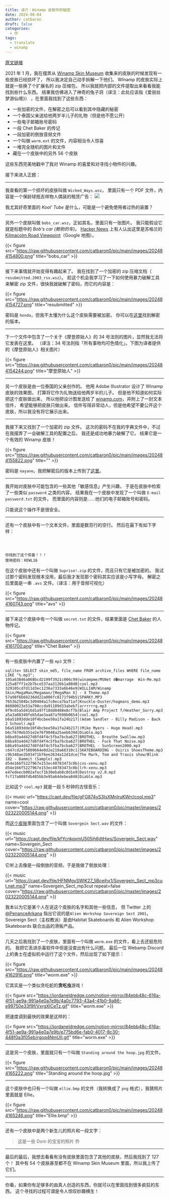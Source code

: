 ```yaml
---
title: 译介｜Winamp 皮肤中的秘密
date: 2024-08-04
author: catbaron
draft: false
categories:
  - 作
tags:
  - translate
  - winamp
---
```

[原文链接](https://jordaneldredge.com/notes/corrupted-skins/)

2021 年 1 月，我在摆弄从 [Winamp Skin Museum](https://jordaneldredge.com/blog/winamp-skin-musuem/) 收集来的皮肤的时候发现有一些皮肤已经损坏了，
所以我决定自己动手拆解一下他们。
WInamp 的皮肤实际上就是一些换了个扩展名的 zip 压缩包，
所以我就把内部的文件提取出来看看我能找到些什么东西。
结果我仿佛进入了神奇的兔子洞（译注：此处应该指《爱丽丝梦游仙境》）
，在里面我找到了这些东西：
- 一些加密的文件，在解密之后可以看到其中隐藏的秘密
- 一个泰国父亲送给他两岁半儿子的礼物（但是他不愿公开）
- 一些电子邮箱账号密码
- 一段 Chet Baker 的传记
- 一段加密的倒放音频文件
- 一个叫做 `worm.ext` 的文件，内容相当令人惊喜
- 一堆完全随机的图片和文件
- 藏在一个皮肤中的另外 56 个皮肤

这些东西完美地戳中了我对 Winamp 的喜爱和对寻找小物件的兴趣。

接下来进入正题：

---
我查看的第一个损坏的皮肤叫做 `Wicked_Ways.wsz`，
里面只有一个 PDF 文件，内容是一个保龄球瓶吉祥物人偶装的租赁广告：
![](https://raw.githubusercontent.com/catbaron0/pic/main/images/202484154849.png)

我尤其好奇里面的 *Kool' Tube* 是什么，可能是一个避免使用者过热的装置？

---
另外一个皮肤叫做 `bobs_car.wsz`，正如其名，里面只有一张图片。
我只能假设它就是标题中的 *Bob's car (鲍勃的车)*。
[Hacker News](https://news.ycombinator.com/item?id=41065196) 上有人认出这里是苏格兰的 [Kilmacolm Road Viewpoint](https://www.google.com/maps/place/Kilmacolm+Road+Viewpoint/@55.9285659,-4.7106362,3a,75y,90t/data=!3m8!1e2!3m6!1sAF1QipPpt-joyGwDUQF1ZE44AaDN6NFZbmd87LGrERqZ!2e10!3e12!6shttps:%2F%2Fgz0.googleusercontent.com%2Fp%2FAF1QipPpt-joyGwDUQF1ZE44AaDN6NFZbmd87LGrERqZ%3Dw414-h552-k-no!7i3024!8i4032!4m7!3m6!1s0x4889b105a0b0d8bf:0xf62aa0cffb734fbe!8m2!3d55.9285659!4d-4.7106362!10e5!16s%2Fg%2F11fpn_qb67?entry=ttu)（Google 地图）。

{{< figure src="https://raw.githubusercontent.com/catbaron0/pic/main/images/202484154800.png" title="bobs_car" >}}


---
接下来事情就开始变得有趣起来了。
我在找到了一个加密的 zip 压缩文档（ `resubmitted.2003_rsx.wsz`）。
趁这个机会我学习了一下如何使用暴力破解工具来解密 zip 文件，很快我就破解了密码，而它的内容是：

{{< figure src="https://raw.githubusercontent.com/catbaron0/pic/main/images/202484154727.png" title="resubmitted" >}}

密码是 `honda`，但我不太懂为什么这个皮肤需要被加密。
你可以在[这里](https://skins.webamp.org/skin/79dd58bc6e30f5a260f7aefd631d8ea2/2003_acura_rsx.updated.wsz/)找到解密的版本。

---

下一个文件中包含了一个关于《摩登原始人》的 34 号法则的图片，显然我无法将它发表在这里。
（译注：34 号法则指「所有事物均可色情化」。下图为译者提供的《摩登原始人》相关图片）

{{< figure src="https://raw.githubusercontent.com/catbaron0/pic/main/images/202484154244.png" title="摩登原始人" >}}

---
另一个皮肤是由一位泰国的父亲创作的。
他用 Adobe Illustrator 设计了 Winamp 皮肤的效果图，
打算将它作为礼物送给他两岁半的儿子。
但是他不知道如何实际把这个皮肤做出来，
所以他把设计图发送给了 [winamp.com](winamp.com)，并附上了一封文本信件，
希望能够把皮肤只做出来。
信件写得非常动人，但是他希望不要公开这个皮肤，所以我没有将它展示出来。

---

我接下来又找到了一个加密的 zip 文件。
这次的密码不在我的字典文件中，不过在我摆弄了一会破解工具的配置之后，
我还是成功地暴力破解了它。
结果它是一个有效的 Winamp 皮肤！

{{< figure src="https://raw.githubusercontent.com/catbaron0/pic/main/images/202484155822.png" title="" >}}

密码是 `nayane`。我把解密后的版本上传到了[这里](https://skins.webamp.org/skin/e880983b4c4597570b72041cb3dfac19/NIKE%20V10.wsz/)。

---
我开始对皮肤中可能包含的一些其他「敏感信息」产生兴趣，
于是在皮肤中检索了一些类似 `password` 之类的内容，
结果我在一个皮肤中发现了一个叫做 `E-mail password.txt` 的文件，
而里面的内容则是……他们的电子邮箱账号和密码。

只能说这个操作不是很安全。

---
还有一个皮肤中有一个文本文件，里面是数百行的空行。
然后在最下有如下字样：
```



你找到了这个惊喜！！！
使用密码：KEWL16
```

在这个皮肤中还有一个叫做 `Suprise!.zip` 的文件，而且只有它是被加密的。
我试过那个密码发现根本没用，最后我才发现那个密码其实应该是小写字母。
解密之后里面是一串 `.avs` 文件。（译注：用于音频可视化）

{{< figure src="https://raw.githubusercontent.com/catbaron0/pic/main/images/202484160743.png" title="avs" >}}

---

接下来这个皮肤中有一个叫做 `secret.txt` 的文件，结果里面是 [Chet Baker](https://en.wikipedia.org/wiki/Chet_Baker) 的人物传记。

{{< figure src="https://raw.githubusercontent.com/catbaron0/pic/main/images/202484161700.png" title="Chet Baker" >}}

---
有一些皮肤中内置了一些 `mp3` 文件：

```
sqlite> SELECT skin_md5, file_name FROM archive_files WHERE file_name LIKE "%.mp3";
105a63846a068bcd2199f3921c006c99|winampme/MSNet d�marrage  Win-Me.mp3
125a87ff1e2b7bce537aa3126b1a80d8|cool.mp3
329105cd7d11d3ec1236a7333a6b46e9|WILLIAM/Winamp
Skin/MegaMan/Megaman/[MegaMan X] - X Theme.mp3
57a98f6b68236dd22a006fc8171f94b5|SPARKY.MP3
7653b2504bc3d9404a17c8eca7ba71af|Knuckle-Duster/hagmans_demo.mp3
86080023e53a798ccda91109d33abeb7|arrrrrrg.mp3
9f9c65a5d416d1a97f18dd8488e8cf7b|Blair Amp Project f/Heather_Sorry.mp3
a5a3a08340feb5dae3aa87af698b0654|cool.mp3
b6a51893dde10f4bcbee50a1fa24b217|(Adam Sandler - Billy Madison - Back 2 School).mp3
b6a51893dde10f4bcbee50a1fa24b217|(Mike Myers - Huge Head).mp3
b6cf670eb351e2e76f9048a25aeb639d|Diablo.mp3
b8ba93a4d427d8fd4f4c5fba7bcba627|BROTHEL - Breathe Swallow.mp3
b8ba93a4d427d8fd4f4c5fba7bcba627|BROTHEL - Fuck That Noise.mp3
b8ba93a4d427d8fd4f4c5fba7bcba627|BROTHEL - SunScreen2000.mp3
c647cd24f5809664e0d2e210a68310c1|SKATEBOARDING - Osiris ShoesTheme.mp3
c9b348ae2b93471b76ee2634a12d1dce|The Mark, Tom and Travis show/Blink 182 - Dammit (Sample).mp3
d54e166f5227967e153ec40783473c0b|cos-xenu.mp3
d54e166f5227967e153ec40783473c0b|lrh-xenu.mp3
e47edeecb002afecf1b30ebab8c8d1e9|Destroy v2.0.mp3   
fcf17a808fdb485bb3e95a64debea848|Diablo.mp3
```

比如这个 `cool.mp3` 就是一段 5 秒钟的古怪音乐：

{{< music url="https://capt.dev/file/gFG874yS3IsXMnlruKWrr/cool.mp3" name=cool  cover="https://raw.githubusercontent.com/catbaron0/pic/master/images/2023220005144.png" >}}

而[这个皮肤](https://skins.webamp.org/skin/5447f1bdfd64ffa7b3abe051ad717bcb/Chet_Baker.wsz/)里面包含了一个叫做 `Sovergein Sect.wav` 的文件：

{{< music url="https://capt.dev/file/kfYcnkqxmU505ih6dtHws/Sovergein_Sect.wav" name=Sovergein_Sect  cover="https://raw.githubusercontent.com/catbaron0/pic/master/images/2023220005144.png" >}}

它听上去像是一段倒放的音频，于是我做了倒放处理：

{{< music url="https://capt.dev/file/HFNMgySWlK27_5Bceihx1/Sovergein_Sect_mp3cut.net.mp3" name=Sovergein_Sect_mp3cut  repeat=false cover="https://raw.githubusercontent.com/catbaron0/pic/master/images/2023220005144.png" >}}


我本以为它是某个人在说这个皮肤的名字和其他一些信息，
但 Twitter 上的 [@PenanceArkana](https://x.com/PenanceArkana/status/1816349964701757718) 指出它说的是`Alien Workshop Sovereign Sect 2001`，
Sovereign Sect（主权教派）是由Habitat Skateboards 和 Alien Workshop Skateboards 联合出品的滑板产品。

---
几天之后我找到了一个皮肤，里面有一个叫做 `worm.exe` 的文件，看上去还挺危险的。
我把它丢进杀毒软件中但是没查出有什么问题。
最后一位 Webamp Discord 上的勇士在虚拟机中运行了这个文件，然后出现了如下提示：

{{< figure src="https://raw.githubusercontent.com/catbaron0/pic/main/images/202484162916.png" title="worm.exe" >}}

它其实是一个类似贪吃蛇的**贪吃虫**游戏！

{{< figure src="https://jordaneldredge.com/notion-mirror/84ebb48c-616a-4f51-ae9a-991a4e0a7e9b/4a0c7793-43a4-41b0-9a86-e99750e33f9f/VxrgXlCeTz.gif" title="worm.exe" >}}

把速度调到最快的效果是这样的：

{{< figure src="https://jordaneldredge.com/notion-mirror/84ebb48c-616a-4f51-ae9a-991a4e0a7e9b/e775bd6e-fab0-4017-8c30-448f0a3f05eb/rgoq4NmUII.gif" title="worm.exe" >}}

---
这是另一个皮肤，里面就只有一个叫做 `Standing around the hoop.jpg` 的文件。

{{< figure src="https://raw.githubusercontent.com/catbaron0/pic/main/images/202484165222.png" title="Standing around the hoop.jpg" >}}



---
这个皮肤中也只有一个叫做 `ellie.bmp` 的文件（我转换成了 `png` 格式），我猜照片里面就是 Ellie。

{{< figure src="https://raw.githubusercontent.com/catbaron0/pic/main/images/202484165246.png" title="Ellie.bmp" >}}

---
还有一个皮肤中是两个新生儿的照片和一段文字：
> 这是一些 Dom 的宝宝的照片
> 乔

---
最后的最后，我想去看看有没有皮肤里面包含了其他的皮肤，然后我找到了 127 个！
其中有 54 个皮肤甚至都不在  Winamp Skin Museum 里面，所以我上传了它们。

---
你看，如果你有足够多的由真人创造的东西，你就可以在里面找到很多疯狂的东西。
这个寻找的过程可谓是令人惊叹妙趣横生！
